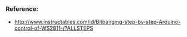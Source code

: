 ### Reference: ###

- http://www.instructables.com/id/Bitbanging-step-by-step-Arduino-control-of-WS2811-/?ALLSTEPS
